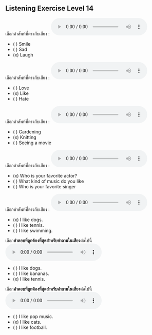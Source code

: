 ## Listening Exercise Level 14

เลือกคำศัพท์ที่ตรงกับเสียง :  ![](/media/audio/laugh.mp3) 
 - ( ) Smile
 - ( ) Sad
 - (x) Laugh

เลือกคำศัพท์ที่ตรงกับเสียง :  ![](/media/audio/like.mp3) 
 - ( ) Love
 - (x) Like
 - ( ) Hate

เลือกคำศัพท์ที่ตรงกับเสียง :  ![](/media/audio/knitting.mp3) 
 - ( ) Gardening
 - (x) Knitting
 - ( ) Seeing a movie


เลือกคำศัพท์ที่ตรงกับเสียง :  ![](/media/audio/Who&#x20;is&#x20;your&#x20;favorite&#x20;actor.mp3) 
 - (x) Who is your favorite actor?
 - ( ) What kind of music do you like
 - ( ) Who is your favorite singer


เลือกคำศัพท์ที่ตรงกับเสียง :  ![](/media/audio/I%20like%20dogs.mp3) 
 - (x) I like dogs.
 - ( ) I like tennis.
 - ( ) I like swimming.

เลือก**คำตอบที่ถูกต้องที่สุดสำหรับคำถามในเสียง**ต่อไปนี้  
![](/media/audio/What%20sport%20do%20you%20like.mp3)
 - ( ) I like dogs.
 - ( ) I like bananas.
 - (x) I like tennis.

เลือก**คำตอบที่ถูกต้องที่สุดสำหรับคำถามในเสียง**ต่อไปนี้  
![](/media/audio/What%20animal%20do%20you%20like.mp3)
 - ( ) I like pop music.
 - (x) I like cats.
 - ( ) I like football.